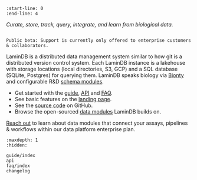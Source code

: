 ```{include} ../README.md
:start-line: 0
:end-line: 4
```

_Curate, store, track, query, integrate, and learn from biological data._

```{warning}

Public beta: Support is currently only offered to enterprise customers & collaborators.

```

LaminDB is a distributed data management system similar to how git is a distributed version control system.
Each LaminDB instance is a lakehouse with storage locations (local directories, S3, GCP) and a SQL database (SQLite, Postgres) for querying them.
LaminDB speaks biology via [Bionty](https://lamin.ai/docs/bionty) and configurable R&D [schema modules](https://lamin.ai/docs/db/lamindb.schema).

- Get started with the [guide](guide/index), [API](api) and [FAQ](faq/index).
- See basic features on the [landing page](https://lamin.ai).
- See the [source code](https://github.com/laminlabs/lamindb) on GitHub.
- Browse the open-sourced [data modules](https://lamin.ai/docs) LaminDB builds on.

[Reach out](https://lamin.ai/contact) to learn about data modules that connect your assays, pipelines & workflows within our data platform enterprise plan.

```{toctree}
:maxdepth: 1
:hidden:

guide/index
api
faq/index
changelog
```
